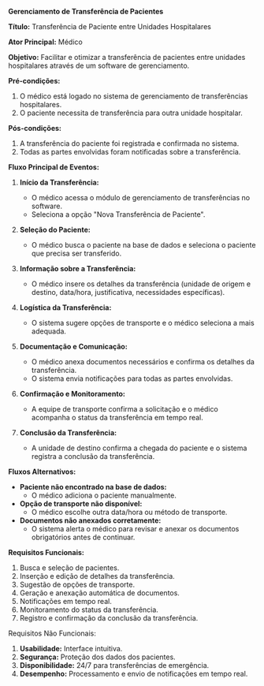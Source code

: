  **Gerenciamento de Transferência de Pacientes**

**Título:** Transferência de Paciente entre Unidades Hospitalares

**Ator Principal:** Médico

**Objetivo:** Facilitar e otimizar a transferência de pacientes entre unidades hospitalares através de um software de gerenciamento.

**Pré-condições:**
1. O médico está logado no sistema de gerenciamento de transferências hospitalares.
2. O paciente necessita de transferência para outra unidade hospitalar.

**Pós-condições:**
1. A transferência do paciente foi registrada e confirmada no sistema.
2. Todas as partes envolvidas foram notificadas sobre a transferência.

**Fluxo Principal de Eventos:**

1. **Início da Transferência:**
   - O médico acessa o módulo de gerenciamento de transferências no software.
   - Seleciona a opção "Nova Transferência de Paciente".

2. **Seleção do Paciente:**
   - O médico busca o paciente na base de dados e seleciona o paciente que precisa ser transferido.

3. **Informação sobre a Transferência:**
   - O médico insere os detalhes da transferência (unidade de origem e destino, data/hora, justificativa, necessidades específicas).

4. **Logística da Transferência:**
   - O sistema sugere opções de transporte e o médico seleciona a mais adequada.

5. **Documentação e Comunicação:**
   - O médico anexa documentos necessários e confirma os detalhes da transferência.
   - O sistema envia notificações para todas as partes envolvidas.

6. **Confirmação e Monitoramento:**
   - A equipe de transporte confirma a solicitação e o médico acompanha o status da transferência em tempo real.

7. **Conclusão da Transferência:**
   - A unidade de destino confirma a chegada do paciente e o sistema registra a conclusão da transferência.

**Fluxos Alternativos:**

- **Paciente não encontrado na base de dados:**
  - O médico adiciona o paciente manualmente.
- **Opção de transporte não disponível:**
  - O médico escolhe outra data/hora ou método de transporte.
- **Documentos não anexados corretamente:**
  - O sistema alerta o médico para revisar e anexar os documentos obrigatórios antes de continuar.

**Requisitos Funcionais:**
1. Busca e seleção de pacientes.
2. Inserção e edição de detalhes da transferência.
3. Sugestão de opções de transporte.
4. Geração e anexação automática de documentos.
5. Notificações em tempo real.
6. Monitoramento do status da transferência.
7. Registro e confirmação da conclusão da transferência.

Requisitos Não Funcionais:
1. **Usabilidade:** Interface intuitiva.
2. **Segurança:** Proteção dos dados dos pacientes.
3. **Disponibilidade:** 24/7 para transferências de emergência.
4. **Desempenho:** Processamento e envio de notificações em tempo real.

